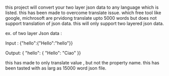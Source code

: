 this project will convert your two layer json data to any language which is listed.
this has been made to overcome translate issue. which free tool like google, michrosoft are prvidong translate upto 5000 words but does not support translation of json data. this will only support two layered json data.

ex. of two layer Json data :

Input :
{"hello":{"Hello":"hello"}}

Output:
{ "hello": { "Hello": "Ciao" }}

this has made to only translate value , but not the property name.
this has been  tasted with as larg as 15000 word json file.
